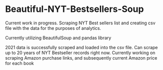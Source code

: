 # Beautiful-NYT-Bestsellers-Soup
Current work in progress. Scraping NYT Best sellers list and creating csv file with the data for the purposes of analytics.

Currently utilizing BeautifulSoup and pandas library

2021 data is successfully scraped and loaded into the csv file. Can scrape up to 20 years of NYT Bestseller records right now. Currently working on scraping Amazon purchase links, and subsequently current Amazon price for each book
